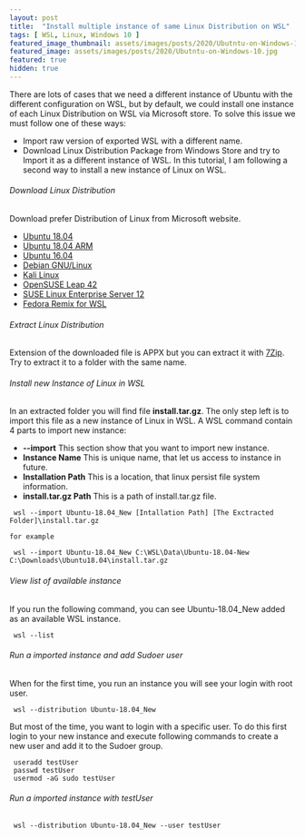 ```yaml
---
layout: post
title:  "Install multiple instance of same Linux Distribution on WSL"
tags: [ WSL, Linux, Windows 10 ]
featured_image_thumbnail: assets/images/posts/2020/Ubutntu-on-Windows-10.jpg
featured_image: assets/images/posts/2020/Ubutntu-on-Windows-10.jpg
featured: true
hidden: true
---
```

There are lots of cases that we need a different instance of Ubuntu with the different configuration on WSL, 
but by default, we could install one instance of each Linux Distribution on WSL via Microsoft store.
To solve this issue we must follow one of these ways:
- Import raw version of exported WSL with a different name.
- Download Linux Distribution Package from Windows Store and try to Import it as a different instance of WSL.
In this tutorial, I am following a second way to install a new instance of Linux on WSL.

###### Download Linux Distribution
Download prefer Distribution of Linux from Microsoft website.     
- [Ubuntu 18.04](https://aka.ms/wsl-ubuntu-1804)
- [Ubuntu 18.04 ARM](https://aka.ms/wsl-ubuntu-1804-arm)
- [Ubuntu 16.04](https://aka.ms/wsl-ubuntu-1604)
- [Debian GNU/Linux](https://aka.ms/wsl-debian-gnulinux)
- [Kali Linux](https://aka.ms/wsl-kali-linux-new)
- [OpenSUSE Leap 42](https://aka.ms/wsl-opensuse-42)
- [SUSE Linux Enterprise Server 12](https://aka.ms/wsl-sles-12)
- [Fedora Remix for WSL](https://github.com/WhitewaterFoundry/WSLFedoraRemix/releases/)

###### Extract Linux Distribution
Extension of the downloaded file is APPX but you can extract it with [7Zip](https://www.7-zip.org/).
Try to extract it to a folder with the same name.

###### Install new Instance of Linux in WSL
In an extracted folder you will find file **install.tar.gz**.
The only step left is to import this file as a new instance of Linux in WSL.
A WSL command contain 4 parts to import new instance:
- **--import** This section show that you want to import new instance.
- **Instance Name** This is unique name, that let us access to instance in future.
- **Installation Path** This is a location, that linux persist file system information.
- **install.tar.gz Path** This is a path of install.tar.gz file. 

<pre><code class="language-markup"> wsl --import Ubuntu-18.04_New [Intallation Path] [The Exctracted Folder]\install.tar.gz

for example 

 wsl --import Ubuntu-18.04_New C:\WSL\Data\Ubuntu-18.04-New C:\Downloads\Ubuntu18.04\install.tar.gz
</code></pre>

###### View list of available instance
If you run the following command, you can see Ubuntu-18.04_New added as an available WSL instance.
<pre><code class="language-markup"> wsl --list </code></pre>

###### Run a imported instance and add Sudoer user
When for the first time, you run an instance you will see your login with root user.
<pre><code class="language-markup"> wsl --distribution Ubuntu-18.04_New </code></pre>

But most of the time, you want to login with a specific user. To do this first login to your new instance and execute 
following commands to create a new user and add it to the Sudoer group.
<pre><code class="language-markup"> useradd testUser
 passwd testUser
 usermod -aG sudo testUser 
</code></pre>
  
###### Run a imported instance with testUser
<pre><code class="language-markup"> wsl --distribution Ubuntu-18.04_New --user testUser</code></pre>

